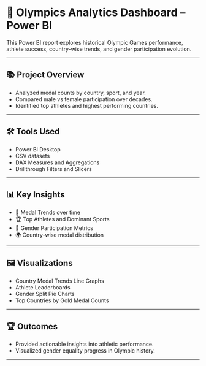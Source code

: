 # 🏅 Olympics Analytics Dashboard – Power BI

This Power BI report explores historical Olympic Games performance, athlete success, country-wise trends, and gender participation evolution.

---

## 📚 Project Overview

- Analyzed medal counts by country, sport, and year.
- Compared male vs female participation over decades.
- Identified top athletes and highest performing countries.

---

## 🛠️ Tools Used

- Power BI Desktop
- CSV datasets
- DAX Measures and Aggregations
- Drillthrough Filters and Slicers

---

## 📊 Key Insights

- 🥇 Medal Trends over time
- 🏆 Top Athletes and Dominant Sports
- 🚻 Gender Participation Metrics
- 🌍 Country-wise medal distribution

---

## 🖼️ Visualizations

- Country Medal Trends Line Graphs
- Athlete Leaderboards
- Gender Split Pie Charts
- Top Countries by Gold Medal Counts

---

## 🏆 Outcomes

- Provided actionable insights into athletic performance.
- Visualized gender equality progress in Olympic history.

---

